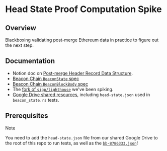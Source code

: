 # Head State Proof Computation Spike

## Overview

Blackboxing validating post-merge Ethereum data in practice to figure out the next step.

## Documentation

- Notion doc on
[Post-merge Header Record Data Structure](https://www.notion.so/semiotic/Post-merge-header_record-data-structure-7290d03d356946188bdb9ac29366f510?pvs=4).
- [Beacon Chain `BeaconState` spec](https://github.com/ethereum/consensus-specs/blob/dev/specs/capella/beacon-chain.md#beaconstate)
- [Beacon Chain `BeaconBlockBody` spec](https://github.com/ethereum/consensus-specs/blob/dev/specs/deneb/beacon-chain.md#beaconblockbody)
- The [fork of `sigp/lighthouse`](https://github.com/semiotic-ai/lighthouse) we've been spiking.
- [Google Drive shared resources](https://drive.google.com/drive/u/1/folders/15diM-Gu4WFg9FrMWti3_B8xP0J0szUhW),
including `head-state.json` used in `beacon_state.rs` tests.

## Prerequisites

> [!NOTE]
> You need to add the `head-state.json` file from our shared Google Drive to
> the root of this repo to run tests, as well as the
> [`bb-8786333.json`](https://drive.google.com/file/d/1-9SgmdxrOU5t1XlBc0hsRcEM-xZVN91N/view?usp=drive_link)!
